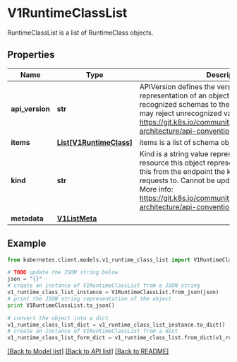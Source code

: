 # V1RuntimeClassList

RuntimeClassList is a list of RuntimeClass objects.

## Properties
Name | Type | Description | Notes
------------ | ------------- | ------------- | -------------
**api_version** | **str** | APIVersion defines the versioned schema of this representation of an object. Servers should convert recognized schemas to the latest internal value, and may reject unrecognized values. More info: https://git.k8s.io/community/contributors/devel/sig-architecture/api-conventions.md#resources | [optional] 
**items** | [**List[V1RuntimeClass]**](V1RuntimeClass.md) | items is a list of schema objects. | 
**kind** | **str** | Kind is a string value representing the REST resource this object represents. Servers may infer this from the endpoint the kubernetes.client submits requests to. Cannot be updated. In CamelCase. More info: https://git.k8s.io/community/contributors/devel/sig-architecture/api-conventions.md#types-kinds | [optional] 
**metadata** | [**V1ListMeta**](V1ListMeta.md) |  | [optional] 

## Example

```python
from kubernetes.client.models.v1_runtime_class_list import V1RuntimeClassList

# TODO update the JSON string below
json = "{}"
# create an instance of V1RuntimeClassList from a JSON string
v1_runtime_class_list_instance = V1RuntimeClassList.from_json(json)
# print the JSON string representation of the object
print V1RuntimeClassList.to_json()

# convert the object into a dict
v1_runtime_class_list_dict = v1_runtime_class_list_instance.to_dict()
# create an instance of V1RuntimeClassList from a dict
v1_runtime_class_list_form_dict = v1_runtime_class_list.from_dict(v1_runtime_class_list_dict)
```
[[Back to Model list]](../README.md#documentation-for-models) [[Back to API list]](../README.md#documentation-for-api-endpoints) [[Back to README]](../README.md)


